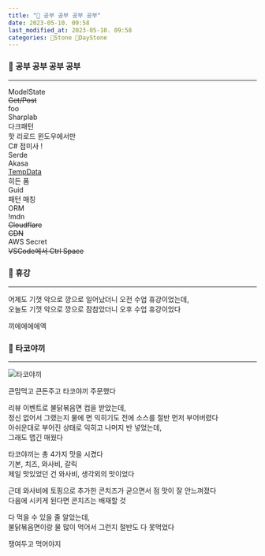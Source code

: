 ```yaml
---
title: "🌱 공부 공부 공부 공부"
date: 2023-05-10. 09:58
last_modified_at: 2023-05-10. 09:58
categories: 🗿Stone 🌱DayStone
---
```


### 🗿 공부 공부 공부 공부

---

ModelState  
~~Get/Post~~  
foo  
Sharplab  
다크패턴  
핫 리로드 윈도우에서만  
C# 접미사 !  
Serde  
Akasa  
[TempData](https://learn.microsoft.com/en-us/aspnet/core/fundamentals/app-state?view=aspnetcore-7.0#tempdata)  
히든 폼  
Guid  
패턴 매칭  
ORM  
!mdn  
~~Cloudflare~~  
~~CDN~~  
AWS Secret  
~~VSCode에서 Ctrl Space~~  

### 🗿 휴강

---

어제도 기껏 악으로 깡으로 일어났더니 오전 수업 휴강이었는데,  
오늘도 기껏 악으로 깡으로 잠참았더니 오후 수업 휴강이었다  

끼에에에에엑  

### 🗿 타코야끼

---

![타코야끼](/assets/img/2023/230510_0000.jpg)

큰맘먹고 큰돈주고 타코야끼 주문했다  

리뷰 이벤트로 불닭볶음면 컵을 받았는데,  
정신 없어서 그랬는지 물에 면 익히기도 전에 소스를 절반 먼저 부어버렸다  
아쉬운대로 부어진 상태로 익히고 나머지 반 넣었는데,  
그래도 맵긴 매웠다  

타코야끼는 총 4가지 맛을 시켰다  
기본, 치즈, 와사비, 갈릭  
제일 맛있었던 건 와사비, 생각외의 맛이었다  

근데 와사비에 토핑으로 추가한 콘치즈가 굳으면서 점 맛이 잘 안느껴졌다  
다음에 시키게 된다면 콘치즈는 배재할 것  

다 먹을 수 있을 줄 알았는데,  
불닭볶음면이랑 물 많이 먹어서 그런지 절반도 다 못먹었다  

쟁여두고 먹어야지  
